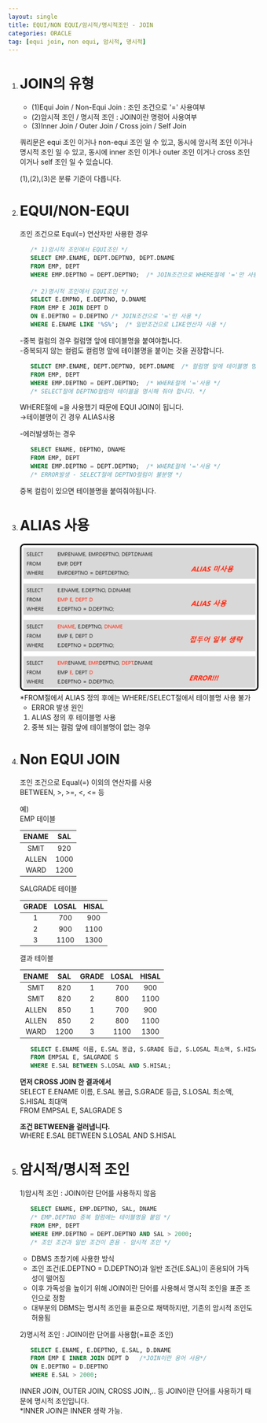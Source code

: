 ```yaml
---
layout: single
title: EQUI/NON EQUI/암시적/명시적조인 - JOIN
categories: ORACLE
tag: [equi join, non equi, 암시적, 명시적]
---  
```


1. # JOIN의 유형
   - (1)Equi Join / Non-Equi Join : 조인 조건으로 '=' 사용여부  
   - (2)암시적 조인 / 명시적 조인 : JOIN이란 명령어 사용여부   
   - (3)Inner Join / Outer Join / Cross join / Self Join

   쿼리문은 equi 조인 이거나 non-equi 조인 일 수 있고,
   동시에 암시적 조인 이거나 명시적 조인 일 수 있고,
   동시에 inner 조인 이거나 outer 조인 이거나 cross 조인 이거나 self 조인 일 수 있습니다.

   (1),(2),(3)은 분류 기준이 다릅니다.   

1. # EQUI/NON-EQUI
   조인 조건으로 Equl(=) 연산자만 사용한 경우   

   ```sql
      /* 1)암시적 조인에서 EQUI조인 */
      SELECT EMP.ENAME, DEPT.DEPTNO, DEPT.DNAME  
      FROM EMP, DEPT
      WHERE EMP.DEPTNO = DEPT.DEPTNO;  /* JOIN조건으로 WHERE절에 '='만 사용 */

      /* 2)명시적 조인에서 EQUI조인 */
      SELECT E.EMPNO, E.DEPTNO, D.DNAME
      FROM EMP E JOIN DEPT D
      ON E.DEPTNO = D.DEPTNO /* JOIN조건으로 '='만 사용 */
      WHERE E.ENAME LIKE '%S%';  /* 일반조건으로 LIKE연산자 사용 */
   ```
   
   -중복 컬럼의 경우 컬럼명 앞에 테이블명을 붙여야합니다.   
   -중복되지 않는 컬럼도 컬럼명 앞에 테이블명을 붙이는 것을 권장합니다.
   ```sql
      SELECT EMP.ENAME, DEPT.DEPTNO, DEPT.DNAME  /* 컬럼명 앞에 테이블명 명시 */
      FROM EMP, DEPT
      WHERE EMP.DEPTNO = DEPT.DEPTNO;  /* WHERE절에 '='사용 */
      /* SELECT절에 DEPTNO컬럼의 테이블을 명시해 줘야 합니다. */
   ```   
   WHERE절에 =을 사용했기 때문에 EQUI JOIN이 됩니다.   
   →테이블명이 긴 경우 ALIAS사용   

   -에러발생하는 경우   
   ```sql
      SELECT ENAME, DEPTNO, DNAME
      FROM EMP, DEPT
      WHERE EMP.DEPTNO = DEPT.DEPTNO;  /* WHERE절에 '='사용 */
      /* ERROR발생 - SELECT절에 DEPTNO컬럼이 불분명 */
   ```   
   중복 컬럼이 있으면 테이블명을 붙여줘야됩니다.

1. #  ALIAS 사용
   <img src="../../imgs/sql/join_alias.png" style="border:3px solid black;border-radius:9px;width:700px">   
   *FROM절에서 ALIAS 정의 후에는 WHERE/SELECT절에서 테이블명 사용 불가   

   - ERROR 발생 원인   
   1. ALIAS 정의 후 테이블명 사용   
   2. 중복 되는 컬럼 앞에 테이블명이 없는 경우   

1. # Non EQUI JOIN   
   조인 조건으로 Equal(=) 이외의 연산자를 사용   
   BETWEEN, >, >=, <, <= 등   

   예)   
   EMP 테이블   

   |ENAME|SAL|
   |:---:|:----:|
   | SMIT | 920 |
   | ALLEN | 1000 |
   | WARD | 1200 |   

   SALGRADE 테이블   

   | GRADE | LOSAL | HISAL |
   |:----:|:----:|:----:|
   | 1 | 700 | 900 |
   | 2 | 900 | 1100 |
   | 3 | 1100 | 1300 |   

   결과 테이블   

   | ENAME | SAL | GRADE| LOSAL | HISAL |
   |:-----:|:---:|:----:|:-----:|:-----:|
   | SMIT  | 820 |   1  |  700 |  900  |
   | SMIT  | 820 |   2  |  800 |  1100  |
   | ALLEN | 850 |  1  | 700  |  900  |
   | ALLEN | 850 |  2  | 800  |  1100  |
   | WARD  | 1200 | 3  | 1100 |  1300 |   
   
   ```sql
      SELECT E.ENAME 이름, E.SAL 봉급, S.GRADE 등급, S.LOSAL 최소액, S.HISAL 최대액
      FROM EMPSAL E, SALGRADE S
      WHERE E.SAL BETWEEN S.LOSAL AND S.HISAL;
   ```   
   __먼저 CROSS JOIN 한 결과에서__   
   SELECT E.ENAME 이름, E.SAL 봉급, S.GRADE 등급, S.LOSAL 최소액, S.HISAL 최대액   
   FROM EMPSAL E, SALGRADE S   

   __조건 BETWEEN을 걸러냅니다.__   
   WHERE E.SAL BETWEEN S.LOSAL AND S.HISAL   

1. # 암시적/명시적 조인
   1)암시적 조인 : JOIN이란 단어를 사용하지 않음   
   ```sql
      SELECT ENAME, EMP.DEPTNO, SAL, DNAME   
      /* EMP.DEPTNO 중복 컬럼에는 테이블명을 붙임 */
      FROM EMP, DEPT
      WHERE EMP.DEPTNO = DEPT.DEPTNO AND SAL > 2000;   
      /* 조인 조건과 일반 조건이 혼용 - 암시적 조인 */
   ```   
   - DBMS 초창기에 사용한 방식   
   - 조인 조건(E.DEPTNO = D.DEPTNO)과 일반 조건(E.SAL)이 혼용되어 가독성이 떨어짐   
   - 이후 가독성을 높이기 위해 JOIN이란 단어를 사용해서 명시적 조인을 표준 조인으로 정함   
   - 대부분의 DBMS는 명시적 조인을 표준으로 채택하지만, 기존의 암시적 조인도 허용됨   

   2)명시적 조인 : JOIN이란 단어를 사용함(=표준 조인)
   ```sql
      SELECT E.ENAME, E.DEPTNO, E.SAL, D.DNAME
      FROM EMP E INNER JOIN DEPT D   /*JOIN이란 용어 사용*/
      ON E.DEPTNO = D.DEPTNO
      WHERE E.SAL > 2000;
   ```   
   INNER JOIN, OUTER JOIN, CROSS JOIN,.. 등 JOIN이란 단어를 사용하기 때문에 명시적 조인입니다.   
   *INNER JOIN은 INNER 생략 가능.   







    



 


